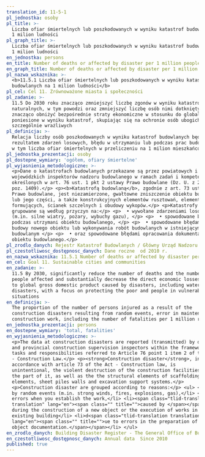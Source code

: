 ```yaml
---
translation_id: 11-5-1
pl_jednostka: osoby
pl_title: >-
  Liczba ofiar śmiertelnych lub poszkodowanych w wyniku katastrof budowlanych na
  1 milion ludności
pl_graph_title: >-
  Liczba ofiar śmiertelnych lub poszkodowanych w wyniku katastrof budowlanych na
  1 milion ludności
en_jednostka: persons
en_title: Number of deaths or affected by disaster per 1 million people
en_graph_title: Number of deaths or affected by disaster per 1 million people
pl_nazwa_wskaznika: >-
  <b>11.5.1 Liczba ofiar śmiertelnych lub poszkodowanych w wyniku katastrof
  budowlanych na 1 milion ludności</b>
pl_cel: Cel 11. Zrównoważone miasta i społeczności
pl_zadanie: >-
  11.5 Do 2030 roku znacząco zmniejszyć liczbę zgonów w wyniku katastrof
  naturalnych, w tym powodzi oraz zmniejszyć liczbę osób nimi dotkniętych 
  znacząco obniżyć bezpośrednie straty ekonomiczne w stosunku do globalnego PKB,
  poniesione w wyniku katastrof, skupiając się na ochronie osób ubogich i grup
  szczególnie wrażliwych
pl_definicja: >-
  Relacja liczby osób poszkodowanych w wyniku katastrof budowlanych będących
  rezultatem zdarzeń losowych, błędu w utrzymaniu lub podczas prac budowlanych,
  w tym liczba ofiar śmiertelnych w przeliczeniu na 1 milion mieszkańców.
pl_jednostka_prezentacji: osoby
pl_dostepne_wymiary: 'ogółem, ofiary śmiertelne'
pl_wyjasnienia_metodologiczne: >-
  <p>Dane o katastrofach budowlanych przekazane są przez powiatowych i
  wojewódzkich inspektorów nadzoru budowlanego w ramach zadań i kompetencji
  określonych w art. 76 ust. 1 pkt 2 ustawy Prawo budowlane (Dz. U. z 2013 r.
  poz. 1409).</p> <p><b>Katastrofą budowlaną</b>, zgodnie z art. 73 ustawy —
  Prawo budowlane, jest niezamierzone, gwałtowne zniszczenie obiektu budowlanego
  lub jego części, a także konstrukcyjnych elementów rusztowań, elementów
  formujących, ścianek szczelnych i obudowy wykopów.</p> <p>Katastrofy budowlane
  grupowane są według przyczyn na:</p> <p>  • wywołane zdarzeniami losowymi
  (m.in. silne wiatry, pożary, wybuchy gazu), </p> <p>  • spowodowane błędami
  podczas utrzymani obiektu budowlanego, </p> <p>  • spowodowane błędami podczas
  budowy nowego obiektu lub wykonywania robót budowlanych w istniejącym obiekcie
  budowlanym </p> <p>  • oraz spowodowane błędami opracowania dokumentacji
  obiektu budowlanego.</p>
pl_zrodlo_danych: Rejestr Katastrof Budowlanych / Główny Urząd Nadzoru Budowlanego
pl_czestotliwosc_dostępnosc_danych: Dane roczne  od 2010 r.
en_nazwa_wskaznika: 11.5.1 Number of deaths or affected by disaster per 1 million people
en_cel: Goal 11. Sustainable cities and communities
en_zadanie: >-
  11.5 By 2030, significantly reduce the number of deaths and the number of
  people affected and substantially decrease the direct economic losses relative
  to global gross domestic product caused by disasters, including water-related
  disasters, with a focus on protecting the poor and people in vulnerable
  situations
en_definicja: >-
  The proportion of the number of persons injured as a result of the
  construction disasters resulting from random events, error in maintenance or
  construction work, including the number of fatalities per 1 million residents.
en_jednostka_prezentacji: persons
en_dostepne_wymiary: 'total, fatalities'
en_wyjasnienia_metodologiczne: >-
  <p>The data at construction disasters are reported (transmitted) by district
  and provincial construction supervision inspectors within the framework of the
  tasks and responsibilities referred to Article 76 point 1 item 2 of the Act
  - Construction Law.</p> <p><strong>Construction disaster</strong>, in
  accordance with article 73 of the Act - Construction law, is
  unintentional, the violent destruction of the construction facilities or of
  the part of it, as well as the the structural elements of scaffolding, forming
  elements, sheet piles walls and excavation support systems.</p>
  <p>Construction disaster are grouped according to reasons:</p> <ul> <li>caused
  by random events (m.in. strong winds, fires, explosions, gas),</li> <li>caused
  errors when you establish the work,</li> <li><span class="tlid-translation
  translation" lang="en"><span class="" title="">caused by </span></span>errors
  during the construction of a new object or the execution of works in an
  existing building</li> <li>d<span class="tlid-translation translation"
  lang="en"><span class="" title="">ue to errors in the preparation of building
  object documentation.</span></span></li> </ul>
en_zrodlo_danych: Building Disaster Register - The General Office of Building Control
en_czestotliwosc_dostępnosc_danych: Annual data  Since 2010
published: true
---
```


